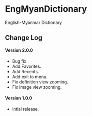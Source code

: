 EngMyanDictionary
=================

English-Myanmar Dictionary

## Change Log
#### Version 2.0.0
- Bug fix.
- Add Favorites.
- Add Recents.
- Add exit to menu.
- Fix definition view zooming.
- Fix image view zooming.

#### Version 1.0.0
- Intial release.
